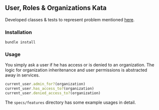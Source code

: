 ## User, Roles & Organizations Kata

Developed classes & tests to represent problem mentioned [here](http://www.adomokos.com/2012/10/the-organizations-users-roles-kata.html).

### Installation

```
bundle install
```

### Usage

You simply ask a user if he has access or is denied to an organization.  The logic for organization inheritenance and user permissions is abstracted away in services.

```ruby
current_user.admin_for?(organization)
current_user.has_access_to?(organization)
current_user.denied_access_to?(organization)
```

The `specs/features` directory has some example usages in detail.
